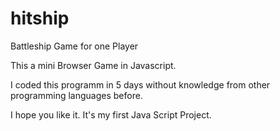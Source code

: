 # hitship
Battleship Game for one Player

This a mini Browser Game 
in Javascript.

I coded this programm in 5 days without knowledge from other programming languages before.

I hope you like it. 
It's my first Java Script Project.
